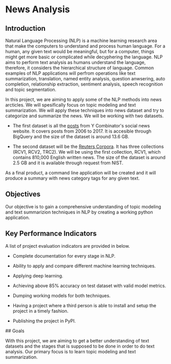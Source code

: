 # News Analysis

## Introduction

Natural Language Processing (NLP) is a machine learning research area that make the computers to understand and process human language. For a human, any given text would be meaningful, but for a computer, things might get more basic or complicated while decyphering the language. NLP aims to perform text analysis as humans understand the language, therefore, it considers the hierarchical structure of language. Common examples of NLP applications will perfrom operations like text summarization, translation, named entity analysis, question anwsering, auto completion, relationship extraction, sentiment analysis, speech recognition and topic segmentation.

In this project, we are aiming to apply some of the NLP methods into news arcticles. We will spesifically focus on topic modeling and text summarization. We will apply these techniques into news dataset and try to categorize and summarize the news. We will be working with two datasets.

- The first dataset is all the [posts](https://www.kaggle.com/hacker-news/hacker-news) from Y Combinator's social news website. It covers posts from 2006 to 2017. It is accesible through BigQuery and the size of the dataset is around 13.6 GB.

- The second dataset will be the [Reuters Corpora](https://trec.nist.gov/data/reuters/reuters.html). It has three collections (RCV1, RCV2, TRC2). We will be using the first collection, RCV1, which contains 810,000 English written news. The size of the dataset is around 2.5 GB and it is available through request from NIST.

As a final product, a command line application will be created and it will produce a summary with news category tags for any given text.

## Objectives

Our objective is to gain a comprehensive understanding of topic modeling and text summarizion techniques in NLP by creating a working python application.

## Key Performance Indicators

A list of project evaluation indicators are provided in below.

- Complete documentation for every stage in NLP.

- Ability to apply and compare different machine learning techniques.

- Applying deep learning.

- Achieving above 85% accuracy on test dataset with valid model metrics.

- Dumping working models for both techniques.

- Having a project where a third person is able to install and setup the project in a timely fashion.

- Publishing the project in PyPI.

[//]: # (ListFix)

## Goals

With this project, we are aiming to get a better understanding of text datasets and the stages that is supposed to be done in order to do text analysis. Our primary focus is to learn topic modeling and text summarization.

[beforeafter]: https://3qeqpr26caki16dnhd19sv6by6v-wpengine.netdna-ssl.com/wp-content/uploads/2017/10/Deep-Learning-For-Natural-Language-Processing-Transformation2.png